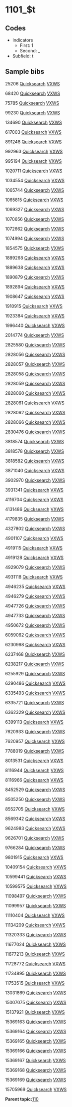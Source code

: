 # 1101\_$t

## Codes

-   Indicators
    -   First: 1
    -   Second: \_
-   Subfield: t

## Sample bibs

25206 [Quicksearch](https://search.library.yale.edu/catalog/25206) [VXWS](http://prodorbis.library.yale.edu:7014/vxws/GetHoldingsService?bibId=25206)

68420 [Quicksearch](https://search.library.yale.edu/catalog/68420) [VXWS](http://prodorbis.library.yale.edu:7014/vxws/GetHoldingsService?bibId=68420)

75785 [Quicksearch](https://search.library.yale.edu/catalog/75785) [VXWS](http://prodorbis.library.yale.edu:7014/vxws/GetHoldingsService?bibId=75785)

99230 [Quicksearch](https://search.library.yale.edu/catalog/99230) [VXWS](http://prodorbis.library.yale.edu:7014/vxws/GetHoldingsService?bibId=99230)

134690 [Quicksearch](https://search.library.yale.edu/catalog/134690) [VXWS](http://prodorbis.library.yale.edu:7014/vxws/GetHoldingsService?bibId=134690)

617003 [Quicksearch](https://search.library.yale.edu/catalog/617003) [VXWS](http://prodorbis.library.yale.edu:7014/vxws/GetHoldingsService?bibId=617003)

891248 [Quicksearch](https://search.library.yale.edu/catalog/891248) [VXWS](http://prodorbis.library.yale.edu:7014/vxws/GetHoldingsService?bibId=891248)

992963 [Quicksearch](https://search.library.yale.edu/catalog/992963) [VXWS](http://prodorbis.library.yale.edu:7014/vxws/GetHoldingsService?bibId=992963)

995194 [Quicksearch](https://search.library.yale.edu/catalog/995194) [VXWS](http://prodorbis.library.yale.edu:7014/vxws/GetHoldingsService?bibId=995194)

1020711 [Quicksearch](https://search.library.yale.edu/catalog/1020711) [VXWS](http://prodorbis.library.yale.edu:7014/vxws/GetHoldingsService?bibId=1020711)

1034554 [Quicksearch](https://search.library.yale.edu/catalog/1034554) [VXWS](http://prodorbis.library.yale.edu:7014/vxws/GetHoldingsService?bibId=1034554)

1065744 [Quicksearch](https://search.library.yale.edu/catalog/1065744) [VXWS](http://prodorbis.library.yale.edu:7014/vxws/GetHoldingsService?bibId=1065744)

1065815 [Quicksearch](https://search.library.yale.edu/catalog/1065815) [VXWS](http://prodorbis.library.yale.edu:7014/vxws/GetHoldingsService?bibId=1065815)

1069327 [Quicksearch](https://search.library.yale.edu/catalog/1069327) [VXWS](http://prodorbis.library.yale.edu:7014/vxws/GetHoldingsService?bibId=1069327)

1070656 [Quicksearch](https://search.library.yale.edu/catalog/1070656) [VXWS](http://prodorbis.library.yale.edu:7014/vxws/GetHoldingsService?bibId=1070656)

1072662 [Quicksearch](https://search.library.yale.edu/catalog/1072662) [VXWS](http://prodorbis.library.yale.edu:7014/vxws/GetHoldingsService?bibId=1072662)

1074994 [Quicksearch](https://search.library.yale.edu/catalog/1074994) [VXWS](http://prodorbis.library.yale.edu:7014/vxws/GetHoldingsService?bibId=1074994)

1854575 [Quicksearch](https://search.library.yale.edu/catalog/1854575) [VXWS](http://prodorbis.library.yale.edu:7014/vxws/GetHoldingsService?bibId=1854575)

1889268 [Quicksearch](https://search.library.yale.edu/catalog/1889268) [VXWS](http://prodorbis.library.yale.edu:7014/vxws/GetHoldingsService?bibId=1889268)

1889638 [Quicksearch](https://search.library.yale.edu/catalog/1889638) [VXWS](http://prodorbis.library.yale.edu:7014/vxws/GetHoldingsService?bibId=1889638)

1890879 [Quicksearch](https://search.library.yale.edu/catalog/1890879) [VXWS](http://prodorbis.library.yale.edu:7014/vxws/GetHoldingsService?bibId=1890879)

1892894 [Quicksearch](https://search.library.yale.edu/catalog/1892894) [VXWS](http://prodorbis.library.yale.edu:7014/vxws/GetHoldingsService?bibId=1892894)

1908647 [Quicksearch](https://search.library.yale.edu/catalog/1908647) [VXWS](http://prodorbis.library.yale.edu:7014/vxws/GetHoldingsService?bibId=1908647)

1910915 [Quicksearch](https://search.library.yale.edu/catalog/1910915) [VXWS](http://prodorbis.library.yale.edu:7014/vxws/GetHoldingsService?bibId=1910915)

1923384 [Quicksearch](https://search.library.yale.edu/catalog/1923384) [VXWS](http://prodorbis.library.yale.edu:7014/vxws/GetHoldingsService?bibId=1923384)

1996440 [Quicksearch](https://search.library.yale.edu/catalog/1996440) [VXWS](http://prodorbis.library.yale.edu:7014/vxws/GetHoldingsService?bibId=1996440)

2014774 [Quicksearch](https://search.library.yale.edu/catalog/2014774) [VXWS](http://prodorbis.library.yale.edu:7014/vxws/GetHoldingsService?bibId=2014774)

2825580 [Quicksearch](https://search.library.yale.edu/catalog/2825580) [VXWS](http://prodorbis.library.yale.edu:7014/vxws/GetHoldingsService?bibId=2825580)

2828056 [Quicksearch](https://search.library.yale.edu/catalog/2828056) [VXWS](http://prodorbis.library.yale.edu:7014/vxws/GetHoldingsService?bibId=2828056)

2828057 [Quicksearch](https://search.library.yale.edu/catalog/2828057) [VXWS](http://prodorbis.library.yale.edu:7014/vxws/GetHoldingsService?bibId=2828057)

2828058 [Quicksearch](https://search.library.yale.edu/catalog/2828058) [VXWS](http://prodorbis.library.yale.edu:7014/vxws/GetHoldingsService?bibId=2828058)

2828059 [Quicksearch](https://search.library.yale.edu/catalog/2828059) [VXWS](http://prodorbis.library.yale.edu:7014/vxws/GetHoldingsService?bibId=2828059)

2828060 [Quicksearch](https://search.library.yale.edu/catalog/2828060) [VXWS](http://prodorbis.library.yale.edu:7014/vxws/GetHoldingsService?bibId=2828060)

2828061 [Quicksearch](https://search.library.yale.edu/catalog/2828061) [VXWS](http://prodorbis.library.yale.edu:7014/vxws/GetHoldingsService?bibId=2828061)

2828062 [Quicksearch](https://search.library.yale.edu/catalog/2828062) [VXWS](http://prodorbis.library.yale.edu:7014/vxws/GetHoldingsService?bibId=2828062)

2828066 [Quicksearch](https://search.library.yale.edu/catalog/2828066) [VXWS](http://prodorbis.library.yale.edu:7014/vxws/GetHoldingsService?bibId=2828066)

2830476 [Quicksearch](https://search.library.yale.edu/catalog/2830476) [VXWS](http://prodorbis.library.yale.edu:7014/vxws/GetHoldingsService?bibId=2830476)

3818574 [Quicksearch](https://search.library.yale.edu/catalog/3818574) [VXWS](http://prodorbis.library.yale.edu:7014/vxws/GetHoldingsService?bibId=3818574)

3818578 [Quicksearch](https://search.library.yale.edu/catalog/3818578) [VXWS](http://prodorbis.library.yale.edu:7014/vxws/GetHoldingsService?bibId=3818578)

3818582 [Quicksearch](https://search.library.yale.edu/catalog/3818582) [VXWS](http://prodorbis.library.yale.edu:7014/vxws/GetHoldingsService?bibId=3818582)

3871040 [Quicksearch](https://search.library.yale.edu/catalog/3871040) [VXWS](http://prodorbis.library.yale.edu:7014/vxws/GetHoldingsService?bibId=3871040)

3902970 [Quicksearch](https://search.library.yale.edu/catalog/3902970) [VXWS](http://prodorbis.library.yale.edu:7014/vxws/GetHoldingsService?bibId=3902970)

3931341 [Quicksearch](https://search.library.yale.edu/catalog/3931341) [VXWS](http://prodorbis.library.yale.edu:7014/vxws/GetHoldingsService?bibId=3931341)

4116704 [Quicksearch](https://search.library.yale.edu/catalog/4116704) [VXWS](http://prodorbis.library.yale.edu:7014/vxws/GetHoldingsService?bibId=4116704)

4131486 [Quicksearch](https://search.library.yale.edu/catalog/4131486) [VXWS](http://prodorbis.library.yale.edu:7014/vxws/GetHoldingsService?bibId=4131486)

4179835 [Quicksearch](https://search.library.yale.edu/catalog/4179835) [VXWS](http://prodorbis.library.yale.edu:7014/vxws/GetHoldingsService?bibId=4179835)

4327802 [Quicksearch](https://search.library.yale.edu/catalog/4327802) [VXWS](http://prodorbis.library.yale.edu:7014/vxws/GetHoldingsService?bibId=4327802)

4901107 [Quicksearch](https://search.library.yale.edu/catalog/4901107) [VXWS](http://prodorbis.library.yale.edu:7014/vxws/GetHoldingsService?bibId=4901107)

4919115 [Quicksearch](https://search.library.yale.edu/catalog/4919115) [VXWS](http://prodorbis.library.yale.edu:7014/vxws/GetHoldingsService?bibId=4919115)

4919128 [Quicksearch](https://search.library.yale.edu/catalog/4919128) [VXWS](http://prodorbis.library.yale.edu:7014/vxws/GetHoldingsService?bibId=4919128)

4929079 [Quicksearch](https://search.library.yale.edu/catalog/4929079) [VXWS](http://prodorbis.library.yale.edu:7014/vxws/GetHoldingsService?bibId=4929079)

4931118 [Quicksearch](https://search.library.yale.edu/catalog/4931118) [VXWS](http://prodorbis.library.yale.edu:7014/vxws/GetHoldingsService?bibId=4931118)

4946235 [Quicksearch](https://search.library.yale.edu/catalog/4946235) [VXWS](http://prodorbis.library.yale.edu:7014/vxws/GetHoldingsService?bibId=4946235)

4946279 [Quicksearch](https://search.library.yale.edu/catalog/4946279) [VXWS](http://prodorbis.library.yale.edu:7014/vxws/GetHoldingsService?bibId=4946279)

4947726 [Quicksearch](https://search.library.yale.edu/catalog/4947726) [VXWS](http://prodorbis.library.yale.edu:7014/vxws/GetHoldingsService?bibId=4947726)

4947733 [Quicksearch](https://search.library.yale.edu/catalog/4947733) [VXWS](http://prodorbis.library.yale.edu:7014/vxws/GetHoldingsService?bibId=4947733)

4950672 [Quicksearch](https://search.library.yale.edu/catalog/4950672) [VXWS](http://prodorbis.library.yale.edu:7014/vxws/GetHoldingsService?bibId=4950672)

6059062 [Quicksearch](https://search.library.yale.edu/catalog/6059062) [VXWS](http://prodorbis.library.yale.edu:7014/vxws/GetHoldingsService?bibId=6059062)

6230998 [Quicksearch](https://search.library.yale.edu/catalog/6230998) [VXWS](http://prodorbis.library.yale.edu:7014/vxws/GetHoldingsService?bibId=6230998)

6237468 [Quicksearch](https://search.library.yale.edu/catalog/6237468) [VXWS](http://prodorbis.library.yale.edu:7014/vxws/GetHoldingsService?bibId=6237468)

6238217 [Quicksearch](https://search.library.yale.edu/catalog/6238217) [VXWS](http://prodorbis.library.yale.edu:7014/vxws/GetHoldingsService?bibId=6238217)

6255929 [Quicksearch](https://search.library.yale.edu/catalog/6255929) [VXWS](http://prodorbis.library.yale.edu:7014/vxws/GetHoldingsService?bibId=6255929)

6290486 [Quicksearch](https://search.library.yale.edu/catalog/6290486) [VXWS](http://prodorbis.library.yale.edu:7014/vxws/GetHoldingsService?bibId=6290486)

6335493 [Quicksearch](https://search.library.yale.edu/catalog/6335493) [VXWS](http://prodorbis.library.yale.edu:7014/vxws/GetHoldingsService?bibId=6335493)

6335721 [Quicksearch](https://search.library.yale.edu/catalog/6335721) [VXWS](http://prodorbis.library.yale.edu:7014/vxws/GetHoldingsService?bibId=6335721)

6362329 [Quicksearch](https://search.library.yale.edu/catalog/6362329) [VXWS](http://prodorbis.library.yale.edu:7014/vxws/GetHoldingsService?bibId=6362329)

6399113 [Quicksearch](https://search.library.yale.edu/catalog/6399113) [VXWS](http://prodorbis.library.yale.edu:7014/vxws/GetHoldingsService?bibId=6399113)

7620933 [Quicksearch](https://search.library.yale.edu/catalog/7620933) [VXWS](http://prodorbis.library.yale.edu:7014/vxws/GetHoldingsService?bibId=7620933)

7620957 [Quicksearch](https://search.library.yale.edu/catalog/7620957) [VXWS](http://prodorbis.library.yale.edu:7014/vxws/GetHoldingsService?bibId=7620957)

7788019 [Quicksearch](https://search.library.yale.edu/catalog/7788019) [VXWS](http://prodorbis.library.yale.edu:7014/vxws/GetHoldingsService?bibId=7788019)

8013531 [Quicksearch](https://search.library.yale.edu/catalog/8013531) [VXWS](http://prodorbis.library.yale.edu:7014/vxws/GetHoldingsService?bibId=8013531)

8116944 [Quicksearch](https://search.library.yale.edu/catalog/8116944) [VXWS](http://prodorbis.library.yale.edu:7014/vxws/GetHoldingsService?bibId=8116944)

8116966 [Quicksearch](https://search.library.yale.edu/catalog/8116966) [VXWS](http://prodorbis.library.yale.edu:7014/vxws/GetHoldingsService?bibId=8116966)

8452529 [Quicksearch](https://search.library.yale.edu/catalog/8452529) [VXWS](http://prodorbis.library.yale.edu:7014/vxws/GetHoldingsService?bibId=8452529)

8505250 [Quicksearch](https://search.library.yale.edu/catalog/8505250) [VXWS](http://prodorbis.library.yale.edu:7014/vxws/GetHoldingsService?bibId=8505250)

8552705 [Quicksearch](https://search.library.yale.edu/catalog/8552705) [VXWS](http://prodorbis.library.yale.edu:7014/vxws/GetHoldingsService?bibId=8552705)

8569342 [Quicksearch](https://search.library.yale.edu/catalog/8569342) [VXWS](http://prodorbis.library.yale.edu:7014/vxws/GetHoldingsService?bibId=8569342)

9624983 [Quicksearch](https://search.library.yale.edu/catalog/9624983) [VXWS](http://prodorbis.library.yale.edu:7014/vxws/GetHoldingsService?bibId=9624983)

9626701 [Quicksearch](https://search.library.yale.edu/catalog/9626701) [VXWS](http://prodorbis.library.yale.edu:7014/vxws/GetHoldingsService?bibId=9626701)

9766284 [Quicksearch](https://search.library.yale.edu/catalog/9766284) [VXWS](http://prodorbis.library.yale.edu:7014/vxws/GetHoldingsService?bibId=9766284)

9801915 [Quicksearch](https://search.library.yale.edu/catalog/9801915) [VXWS](http://prodorbis.library.yale.edu:7014/vxws/GetHoldingsService?bibId=9801915)

10409154 [Quicksearch](https://search.library.yale.edu/catalog/10409154) [VXWS](http://prodorbis.library.yale.edu:7014/vxws/GetHoldingsService?bibId=10409154)

10599441 [Quicksearch](https://search.library.yale.edu/catalog/10599441) [VXWS](http://prodorbis.library.yale.edu:7014/vxws/GetHoldingsService?bibId=10599441)

10599575 [Quicksearch](https://search.library.yale.edu/catalog/10599575) [VXWS](http://prodorbis.library.yale.edu:7014/vxws/GetHoldingsService?bibId=10599575)

11098497 [Quicksearch](https://search.library.yale.edu/catalog/11098497) [VXWS](http://prodorbis.library.yale.edu:7014/vxws/GetHoldingsService?bibId=11098497)

11099957 [Quicksearch](https://search.library.yale.edu/catalog/11099957) [VXWS](http://prodorbis.library.yale.edu:7014/vxws/GetHoldingsService?bibId=11099957)

11110404 [Quicksearch](https://search.library.yale.edu/catalog/11110404) [VXWS](http://prodorbis.library.yale.edu:7014/vxws/GetHoldingsService?bibId=11110404)

11134209 [Quicksearch](https://search.library.yale.edu/catalog/11134209) [VXWS](http://prodorbis.library.yale.edu:7014/vxws/GetHoldingsService?bibId=11134209)

11320333 [Quicksearch](https://search.library.yale.edu/catalog/11320333) [VXWS](http://prodorbis.library.yale.edu:7014/vxws/GetHoldingsService?bibId=11320333)

11677024 [Quicksearch](https://search.library.yale.edu/catalog/11677024) [VXWS](http://prodorbis.library.yale.edu:7014/vxws/GetHoldingsService?bibId=11677024)

11677213 [Quicksearch](https://search.library.yale.edu/catalog/11677213) [VXWS](http://prodorbis.library.yale.edu:7014/vxws/GetHoldingsService?bibId=11677213)

11728772 [Quicksearch](https://search.library.yale.edu/catalog/11728772) [VXWS](http://prodorbis.library.yale.edu:7014/vxws/GetHoldingsService?bibId=11728772)

11734895 [Quicksearch](https://search.library.yale.edu/catalog/11734895) [VXWS](http://prodorbis.library.yale.edu:7014/vxws/GetHoldingsService?bibId=11734895)

11753515 [Quicksearch](https://search.library.yale.edu/catalog/11753515) [VXWS](http://prodorbis.library.yale.edu:7014/vxws/GetHoldingsService?bibId=11753515)

13031869 [Quicksearch](https://search.library.yale.edu/catalog/13031869) [VXWS](http://prodorbis.library.yale.edu:7014/vxws/GetHoldingsService?bibId=13031869)

15007075 [Quicksearch](https://search.library.yale.edu/catalog/15007075) [VXWS](http://prodorbis.library.yale.edu:7014/vxws/GetHoldingsService?bibId=15007075)

15137921 [Quicksearch](https://search.library.yale.edu/catalog/15137921) [VXWS](http://prodorbis.library.yale.edu:7014/vxws/GetHoldingsService?bibId=15137921)

15369163 [Quicksearch](https://search.library.yale.edu/catalog/15369163) [VXWS](http://prodorbis.library.yale.edu:7014/vxws/GetHoldingsService?bibId=15369163)

15369164 [Quicksearch](https://search.library.yale.edu/catalog/15369164) [VXWS](http://prodorbis.library.yale.edu:7014/vxws/GetHoldingsService?bibId=15369164)

15369165 [Quicksearch](https://search.library.yale.edu/catalog/15369165) [VXWS](http://prodorbis.library.yale.edu:7014/vxws/GetHoldingsService?bibId=15369165)

15369166 [Quicksearch](https://search.library.yale.edu/catalog/15369166) [VXWS](http://prodorbis.library.yale.edu:7014/vxws/GetHoldingsService?bibId=15369166)

15369167 [Quicksearch](https://search.library.yale.edu/catalog/15369167) [VXWS](http://prodorbis.library.yale.edu:7014/vxws/GetHoldingsService?bibId=15369167)

15369168 [Quicksearch](https://search.library.yale.edu/catalog/15369168) [VXWS](http://prodorbis.library.yale.edu:7014/vxws/GetHoldingsService?bibId=15369168)

15369169 [Quicksearch](https://search.library.yale.edu/catalog/15369169) [VXWS](http://prodorbis.library.yale.edu:7014/vxws/GetHoldingsService?bibId=15369169)

15705969 [Quicksearch](https://search.library.yale.edu/catalog/15705969) [VXWS](http://prodorbis.library.yale.edu:7014/vxws/GetHoldingsService?bibId=15705969)

**Parent topic:**[110](../../tags/110/110.md)

